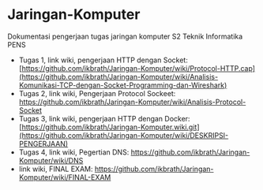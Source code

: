 # Jaringan-Komputer
Dokumentasi pengerjaan tugas jaringan komputer S2 Teknik Informatika PENS

- Tugas 1, link wiki, pengerjaan HTTP dengan Socket: [https://github.com/ikbrath/Jaringan-Komputer/wiki/Protocol-HTTP.cap](https://github.com/ikbrath/Jaringan-Komputer/wiki/Analisis-Komunikasi-TCP-dengan-Socket-Programming-dan-Wireshark) 
- Tugas 2, link wiki, Pengerjaan Protocol Sockeet: https://github.com/ikbrath/Jaringan-Komputer/wiki/Analisis-Protocol-Socket 
- Tugas 3, link wiki, pengerjaan HTTP dengan Docker: [https://github.com/ikbrath/Jaringan-Komputer.wiki.git](https://github.com/ikbrath/Jaringan-Komputer/wiki/DESKRIPSI-PENGERJAAN)
- Tugas 4, link wiki, Pegertian DNS: https://github.com/ikbrath/Jaringan-Komputer/wiki/DNS 
- link wiki, FINAL EXAM: https://github.com/ikbrath/Jaringan-Komputer/wiki/FINAL-EXAM

